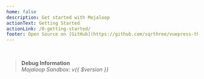 ```yaml
---
home: false
description: Get started with Mojaloop
actionText: Getting Started
actionLink: /0-getting-started/
footer: Open Source on [GitHub](https://github.com/sqrthree/vuepress-theme-api), Made by [@sqrthree](https://github.com/sqrthree), Power by [vuepress](https://github.com/vuejs/vuepress).
---
```



<HomepageHeader />
<HomepageTop />
<LearnMoreStrip />
<!-- TODO: pretty small logos for each one -->
<ExploreApisSection />

<br/>

> __Debug Information__  
> _Mojaloop Sandbox: v{{ $version }}_


